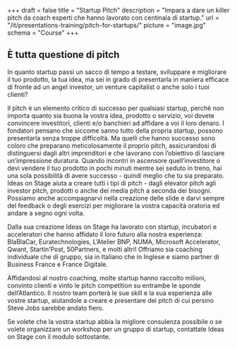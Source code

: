 +++
draft		= false
title		= "Startup Pitch"
description = "Impara a dare un killer pitch da coach esperti che hanno lavorato con centinaia di startup."
url	 		= "/it/presentations-training/pitch-for-startups/"
picture		= "image.jpg"
schema		= "Course"
+++

## È tutta questione di pitch
In quanto startup passi un sacco di tempo a testare, sviluppare e migliorare il tuo prodotto, la tua idea, ma sei in grado di presentarla in maniera efficace di fronte ad un angel investor, un venture capitalist o anche solo i tuoi clienti? 

Il pitch è un elemento critico di successo per qualsiasi startup, perchè non importa quanto sia buona la vostra idea, prodotto o servizio, voi dovete convincere investitori, clienti e/o banchieri ad affidare a voi il loro denaro. I fondatori pensano che siccome sanno tutto della propria startup, possono presentarla senza troppe difficoltà. Ma quelli che hanno successo sono coloro che preparano meticolosamente il proprio pitch, assicurandosi di distinguersi dagli altri imprenditori e che lavorano con l’obiettivo di lasciare un’impressione duratura. Quando incontri in ascensore quell’investitore o devi vendere il tuo prodotto in pochi minuti mentre sei seduto in treno, hai una sola possibilità di avere successo - quindi meglio che tu sia preparato. 
Ideas on Stage aiuta a creare tutti i tipi di pitch - dagli elevator pitch agli investor pitch, prodotti o anche dei media pitch a seconda dei bisogni. Possiamo anche accompagnarvi nella creazione delle slide e darvi sempre del feedback o degli esercizi per migliorare la vostra capacità oratoria ed andare a segno ogni volta. 

Dalla sua creazione Ideas on Stage ha lavorato con startup, incubatori e acceleratori che hanno affidato il loro futuro alla nostra esperienza: BlaBlaCar, Euratechnologies, L’Atelier BNP, NUMA, Microsoft Accelerator, Qwant, Startin’Post, 50Partners, e molti altri! Offriamo sia coaching individuale che di gruppo, sia in Italiano che in Inglese e siamo partner di Business France e France Digitale. 

Affidandosi al nostro coaching, molte startup hanno raccolto milioni, convinto clienti e vinto le pitch competition su entrambe le sponde dell’Atlantico. Il nostro team porterà le sue skill e la sua esperienza alle vostre startup, aiutandole a creare e presentare dei pitch di cui persino Steve Jobs sarebbe andato fiero. 

Se volete che la vostra startup abbia la migliore consulenza possibile o se volete organizzare un workshop per un gruppo di startup, contattate Ideas on Stage con il modulo sottostante. 
